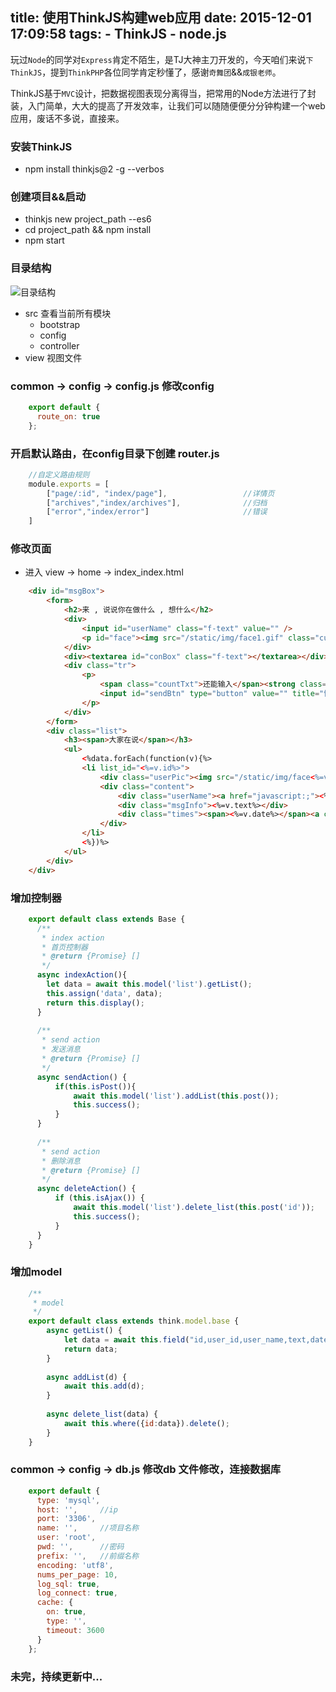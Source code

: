 title: 使用ThinkJS构建web应用
date: 2015-12-01 17:09:58
tags:
	- ThinkJS
	- node.js
---
玩过`Node`的同学对`Express`肯定不陌生，是TJ大神主刀开发的，今天咱们来说`下ThinkJS`，提到`ThinkPHP`各位同学肯定秒懂了，感谢`奇舞团`&&`成银老师`。

<!-- more --->
ThinkJS基于`MVC`设计，把数据视图表现分离得当，把常用的Node方法进行了封装，入门简单，大大的提高了开发效率，让我们可以随随便便分分钟构建一个web应用，废话不多说，直接来。

### 安装ThinkJS
- npm install thinkjs@2 -g --verbos

### 创建项目&&启动
- thinkjs new project_path --es6
- cd project_path && npm install
- npm start

### 目录结构
![目录结构](http://img.liushaohua.cn/image/blog/20151201/route.png)

- src 查看当前所有模块
	- bootstrap
	- config
	- controller
- view 视图文件

### common -> config -> config.js 修改config 
```javascript
	export default {
	  route_on: true
	};	
```

### 开启默认路由，在config目录下创建 router.js
```javascript
	//自定义路由规则
	module.exports = [
		["page/:id", "index/page"],					//详情页
		["archives","index/archives"],				//归档
		["error","index/error"]						//错误
	]
```

### 修改页面
- 进入 view -> home -> index_index.html
```html
	<div id="msgBox">
		<form>
			<h2>来 , 说说你在做什么 , 想什么</h2>
			<div>
				<input id="userName" class="f-text" value="" />
				<p id="face"><img src="/static/img/face1.gif" class="current" /><img src="/static/img/face2.gif" /><img src="/static/img/face3.gif" /><img src="/static/img/face4.gif" /><img src="/static/img/face5.gif" /><img src="/static/img/face6.gif" /><img src="/static/img/face7.gif" /><img src="/static/img/face8.gif" /></p>
			</div>
			<div><textarea id="conBox" class="f-text"></textarea></div>
			<div class="tr">
				<p>
					<span class="countTxt">还能输入</span><strong class="maxNum">140</strong><span>个字</span>
					<input id="sendBtn" type="button" value="" title="快捷键 Ctrl+Enter" />
				</p>
			</div>
		</form>
		<div class="list">
			<h3><span>大家在说</span></h3>
			<ul>
				<%data.forEach(function(v){%>
				<li list_id="<%=v.id%>">
					<div class="userPic"><img src="/static/img/face<%=v.user_id%>.gif" /></div>
					<div class="content">
						<div class="userName"><a href="javascript:;"><%=v.user_name%></a>:</div>
						<div class="msgInfo"><%=v.text%></div>
						<div class="times"><span><%=v.date%></span><a class="del" href="javascript:;">删除</a></div>
					</div>
				</li>
				<%})%>
			</ul>
		</div>	
	</div>
```

### 增加控制器
```javascript
	export default class extends Base {
	  /**
	   * index action
	   * 首页控制器
	   * @return {Promise} []
	   */
	  async indexAction(){
		let data = await this.model('list').getList();
		this.assign('data', data);
		return this.display();
	  }
	  
	  /**
	   * send action
	   * 发送消息
	   * @return {Promise} []
	   */
	  async sendAction() {
		  if(this.isPost()){
			  await this.model('list').addList(this.post());
			  this.success();
		  }
	  }
	  
	  /**
	   * send action
	   * 删除消息
	   * @return {Promise} []
	   */
	  async deleteAction() {
		  if (this.isAjax()) {
			  await this.model('list').delete_list(this.post('id'));	
			  this.success();
		  }
	  }	  
	}
```

### 增加model
```javascript
	/**
	 * model
	 */
	export default class extends think.model.base {
		async getList() {
			let data = await this.field("id,user_id,user_name,text,date").order('id DESC').select();
			return data;
		}
		
		async addList(d) {
			await this.add(d);
		}
		
		async delete_list(data) {
			await this.where({id:data}).delete();
		}
	}
```



### common -> config -> db.js 修改db  文件修改，连接数据库
```javascript
	export default {
	  type: 'mysql',
	  host: '',		//ip
	  port: '3306',
	  name: '',		//项目名称
	  user: 'root',
	  pwd: '',		//密码
	  prefix: '',	//前缀名称
	  encoding: 'utf8',
	  nums_per_page: 10,
	  log_sql: true,
	  log_connect: true,
	  cache: {
		on: true,
		type: '',
		timeout: 3600
	  }
	};
```

### 未完，持续更新中...